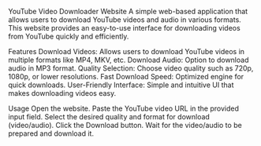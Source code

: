 YouTube Video Downloader Website
A simple web-based application that allows users to download YouTube videos and audio in various formats. This website provides an easy-to-use interface for downloading videos from YouTube quickly and efficiently.

Features
Download Videos: Allows users to download YouTube videos in multiple formats like MP4, MKV, etc.
Download Audio: Option to download audio in MP3 format.
Quality Selection: Choose video quality such as 720p, 1080p, or lower resolutions.
Fast Download Speed: Optimized engine for quick downloads.
User-Friendly Interface: Simple and intuitive UI that makes downloading videos easy.

Usage
Open the website.
Paste the YouTube video URL in the provided input field.
Select the desired quality and format for download (video/audio).
Click the Download button.
Wait for the video/audio to be prepared and download it.
